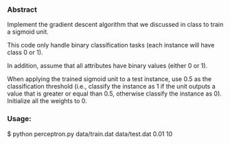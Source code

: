 
### Abstract
Implement the gradient descent algorithm that we discussed in class to train a sigmoid unit.

This code only handle binary classification tasks (each instance will have class 0 or 1).

In addition, assume that all attributes have binary values (either 0 or 1).

When applying the trained sigmoid unit to a test instance, use 0.5 as the classification threshold (i.e., classify the instance as 1 if the unit outputs a value that is greater or equal than 0.5, otherwise classify the instance as 0). Initialize all the weights to 0.

### Usage:
$ python perceptron.py data/train.dat data/test.dat 0.01 10